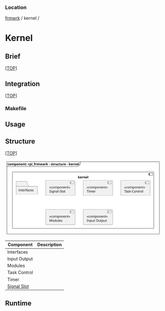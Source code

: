 
### Location
[frmwrk](../README.md) / kernel / 

# Kernel

## Brief
[[TOP](#location)]

## Integration
[[TOP](#location)]

### Makefile


## Usage


## Structure
[[TOP](#location)]

![Context](../uml/img/rpi_control_frmwrk_diagram_component_kernel.svg )

| Component                                  | Description |
|--------------------------------------------|-------------|
| Interfaces                                 |             |
| Input Output                               |             |
| Modules                                    |             |
| Task Control                               |             |
| Timer                                      |             |
| [Signal Slot](../readme/readme_signal_slot.md#location) |             |

## Runtime

